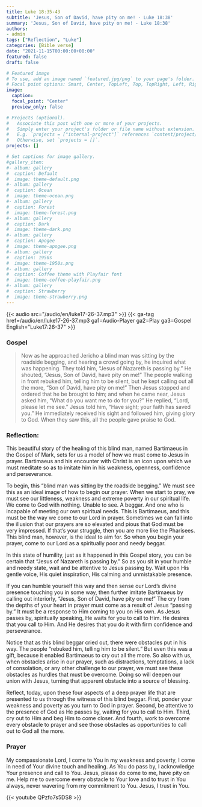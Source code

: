 ```yaml
---
title: Luke 18:35-43
subtitle: 'Jesus, Son of David, have pity on me! - Luke 18:38'
summary: 'Jesus, Son of David, have pity on me! - Luke 18:38'
authors:
- admin
tags: ["Reflection", "Luke"]
categories: [Bible verse]
date: "2021-11-15T00:00:00+08:00"
featured: false
draft: false

# Featured image
# To use, add an image named `featured.jpg/png` to your page's folder.
# Focal point options: Smart, Center, TopLeft, Top, TopRight, Left, Right, BottomLeft, Bottom, BottomRight
image:
  caption:
  focal_point: "Center"
  preview_only: false

# Projects (optional).
#   Associate this post with one or more of your projects.
#   Simply enter your project's folder or file name without extension.
#   E.g. `projects = ["internal-project"]` references `content/project/deep-learning/index.md`.
#   Otherwise, set `projects = []`.
projects: []

# Set captions for image gallery.
#gallery_item:
#- album: gallery
#  caption: Default
#  image: theme-default.png
#- album: gallery
#  caption: Ocean
#  image: theme-ocean.png
#- album: gallery
#  caption: Forest
#  image: theme-forest.png
#- album: gallery
#  caption: Dark
#  image: theme-dark.png
#- album: gallery
#  caption: Apogee
#  image: theme-apogee.png
#- album: gallery
#  caption: 1950s
#  image: theme-1950s.png
#- album: gallery
#  caption: Coffee theme with Playfair font
#  image: theme-coffee-playfair.png
#- album: gallery
#  caption: Strawberry
#  image: theme-strawberry.png
---
```


{{< audio src="/audio/en/luke17-26-37.mp3" >}}
{{< ga-tag href=/audio/en/luke17-26-37.mp3 ga1=Audio-Player ga2=Play ga3=Gospel English="Luke17:26-37" >}}

### Gospel
> Now as he approached Jericho a blind man was sitting by the roadside begging, and hearing a crowd going by, he inquired what was happening. They told him, “Jesus of Nazareth is passing by.” He shouted, “Jesus, Son of David, have pity on me!” The people walking in front rebuked him, telling him to be silent, but he kept calling out all the more, “Son of David, have pity on me!” Then Jesus stopped and ordered that he be brought to him; and when he came near, Jesus asked him, “What do you want me to do for you?” He replied, “Lord, please let me see.” Jesus told him, “Have sight; your faith has saved you.” He immediately received his sight and followed him, giving glory to God. When they saw this, all the people gave praise to God.

### Reflection:
This beautiful story of the healing of this blind man, named Bartimaeus in the Gospel of Mark, sets for us a model of how we must come to Jesus in prayer. Bartimaeus and his encounter with Christ is an icon upon which we must meditate so as to imitate him in his weakness, openness, confidence and perseverance.

To begin, this “blind man was sitting by the roadside begging.” We must see this as an ideal image of how to begin our prayer. When we start to pray, we must see our littleness, weakness and extreme poverty in our spiritual life. We come to God with nothing. Unable to see. A beggar. And one who is incapable of meeting our own spiritual needs. This is Bartimaeus, and this must be the way we come to our Lord in prayer. Sometimes we can fall into the illusion that our prayers are so elevated and pious that God must be very impressed. If that’s your struggle, then you are more like the Pharisees. This blind man, however, is the ideal to aim for. So when you begin your prayer, come to our Lord as a spiritually poor and needy beggar.

In this state of humility, just as it happened in this Gospel story, you can be certain that “Jesus of Nazareth is passing by.” So as you sit in your humble and needy state, wait and be attentive to Jesus passing by. Wait upon His gentle voice, His quiet inspiration, His calming and unmistakable presence.

If you can humble yourself this way and then sense our Lord’s divine presence touching you in some way, then further imitate Bartimaeus by calling out interiorly, “Jesus, Son of David, have pity on me!” The cry from the depths of your heart in prayer must come as a result of Jesus “passing by.” It must be a response to Him coming to you on His own. As Jesus passes by, spiritually speaking, He waits for you to call to Him. He desires that you call to Him. And He desires that you do it with firm confidence and perseverance.

Notice that as this blind beggar cried out, there were obstacles put in his way. The people “rebuked him, telling him to be silent.” But even this was a gift, because it enabled Bartimaeus to cry out all the more. So also with us, when obstacles arise in our prayer, such as distractions, temptations, a lack of consolation, or any other challenge to our prayer, we must see these obstacles as hurdles that must be overcome. Doing so will deepen our union with Jesus, turning that apparent obstacle into a source of blessing.

Reflect, today, upon these four aspects of a deep prayer life that are presented to us through the witness of this blind beggar. First, ponder your weakness and poverty as you turn to God in prayer. Second, be attentive to the presence of God as He passes by, waiting for you to call to Him. Third, cry out to Him and beg Him to come closer. And fourth, work to overcome every obstacle to prayer and see those obstacles as opportunities to call out to God all the more.

### Prayer
My compassionate Lord, I come to You in my weakness and poverty, I come in need of Your divine touch and healing. As You do pass by, I acknowledge Your presence and call to You. Jesus, please do come to me, have pity on me. Help me to overcome every obstacle to Your love and to trust in You always, never wavering from my commitment to You. Jesus, I trust in You.

{{< youtube QPzfo7s5DS8 >}}
